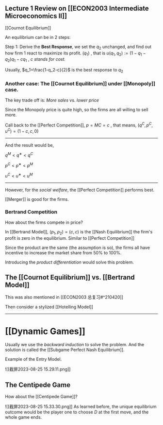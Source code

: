 
## Lecture 1 Review on [[ECON2003 Intermediate Microeconomics II]]

[[Cournot Equilibrium]]


An equilibrium can be in 2 steps:

Step 1: Derive the **Best Response**, we set the $q_2$ unchanged, and find out how firm 1 react to maximize its profit. ($q_1$) , that is $u(q_1,q_2):=(1-q_1-q_2)q_1-cq_1$ , *$c$ stands for cost.*

Usually, $q_1=\frac{1-q_2-c}{2}$ is the best response to $q_2$

### Another case: The [[Cournot Equilibrium]] under [[Monopoly]] case.

The key trade off is: *More sales* vs. *lower price*

Since the Monopoly price is quite high, so the firms are all willing to sell more.

Call back to the [[Perfect Competition]], $p=MC=c$ , that means, $(q^C,p^C,u^C)=(1-c,c,0)$ 

---

And the result would be,

$q^M < q^ ∗ < q^C$

$p^C < p^∗ < p^M$

$u^C < u^∗ < u^M$

---

However, for the *social welfare*, the [[Perfect Competition]] performs best.

[[Merger]] is good for the firms.

### Bertrand Competition

How about the firms compete in price? 

In [[Bertrand Model]], $(p_1,p_2)=(c,c)$ is the [[Nash Equilibrium]] the firm's profit is zero in the equilibrium. Similar to [[Perfect Competition]]

Since the product are the same (the assumption is so), the firms all have incentive to increase the market share from $50\%$ to $100\%$. 

Introducing the *product differentiation* would solve this problem.

## The [[Cournot Equilibrium]] vs. [[Bertrand Model]]

This was also mentioned in [[ECON2003 总复习#^210420]] 

Then consider a stylized [[Hotelling Model]]


---

# [[Dynamic Games]]

Usually we use the *backward induction* to solve the problem. And the solution is called the [[Subgame Perfect Nash Equilibrium]]. 

Example of the Entry Model.

![[截屏2023-08-25 15.29.11.png]]

## The Centipede Game

How about the [[Centipede Game]]?

![[截屏2023-08-25 15.33.30.png]]
As learned before, the unique equilibrium outcome would be the player one to choose $D$ at the first move, and the whole game ends.


